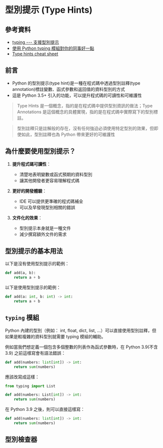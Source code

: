 # 型別提示 (Type Hints)

## 參考資料

- [typing --- 支援型別提示](https://docs.python.org/zh-tw/3/library/typing.html)
- [使用 Python typing 模組對你的同事好一點](https://myapollo.com.tw/blog/python-typing-module/)
- [Type hints cheat sheet](https://mypy.readthedocs.io/en/stable/cheat_sheet_py3.html)

## 前言

- Python 的型別提示(type hint)是一種在程式碼中透過型別註釋(type annotation)標註變數、函式參數和返回值的資料型別的方式
- 這是 Python 3.5+ 引入的功能，可以提升程式碼的可讀性和可維護性

> Type Hints 是一個概念，指的是在程式碼中提供型別資訊的做法；Type Annotations 是這個概念的具體實現，指的是在程式碼中實際寫下的型別標註。

> 型別註釋只是註解般的存在，沒有任何強迫必須使用特定型別的效果，但即使如此，型別註釋也為 Python 帶來更好的可維護性

## 為什麼要使用型別提示？

1. **提升程式碼可讀性**：
   - 清楚地表明變數或函式預期的資料型別
   - 讓其他開發者更容易理解程式碼

2. **更好的開發體驗**：
   - IDE 可以提供更準確的程式碼補全
   - 可以及早發現型別相關的錯誤

3. **文件化的效果**：
   - 型別提示本身就是一種文件
   - 減少撰寫額外文件的需求

## 型別提示的基本用法

以下是沒有使用型別提示的範例：

```python
def add(a, b):
    return a + b
```

以下是使用型別提示的範例：

```python
def add(a: int, b: int) -> int:
    return a + b
```

## `typing` 模組

Python 內建的型別（例如： int, float, dict, list, …）可以直接使用型別註釋，但如果是較複雜的資料型別就需要 typing 模組的輔助。

例如當我們想定義一個包含多個整數的列表作為函式參數時，在 Python 3.9(不含 3.9) 之前這樣寫會有語法錯誤：

```python
def add(numbers: list[int]) -> int:
    return sum(numbers)
```

應該改寫成這樣：

```python
from typing import List

def add(numbers: List[int]) -> int:
    return sum(numbers)
```

在 Python 3.9 之後，則可以直接這樣寫：

```python
def add(numbers: list[int]) -> int:
    return sum(numbers)
```

## 型別檢查器


